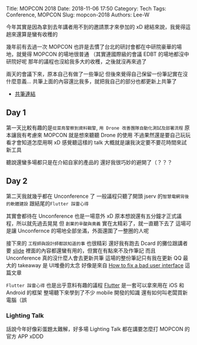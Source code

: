 Title: MOPCON 2018
Date: 2018-11-06 17:50
Category: Tech
Tags: Conference, MOPCON
Slug: mopcon-2018
Authors: Lee-W

今年其實是因為拿到去年講者用不到的邀請票才來參加的 xD
總結來說，我覺得這趟來還算是蠻有收穫的

<!--more-->

幾年前有去過一次 MOPCON
也許是去慣了台北的研討會都在中研院豪華的場地，就覺得 MOPCON 的場地很普通
（其實連國際級的會議 EDBT 的場地都沒中研院好呢
那年的議程也沒給我多大的收穫，之後就沒再來過了

兩天的會議下來，原本自己有做了一些筆記
但後來覺得自己保留一份筆記實在沒什麼意義...
共筆上面的內容還比我多，就把我自己的部分也都更新上共筆了

* [共筆連結](https://hackmd.io/c/mopcon-2018/%2FQeQiI7PvSeG5EdDQyb9NmQ)

## Day 1

第一天比較有趣的是`從菜鳥警察到資料戰警`, `用 Drone 改善團隊自動化測試及部署流程`
原本讓我有考慮來 MOPCON 就是想來聽聽 Drone 的使用
不過果然還是要自己玩玩看才會知道怎麼用啊 xD
感覺聽這樣的 talk 大概就是讓我決定要不要花時間來試新工具

聽說還蠻多場都只是在介紹自家的產品的
還好我很巧妙的避開了（？？？

## Day 2

第二天我就幾乎都在 Unconference 了
一般議程只聽了開頭 jserv 的`智慧電網背後的軟體建設` 跟結尾的`Flutter 踩雷心得`

其實會都待在 Unconference 也是一場意外 xD
原本想說還有五分鐘才正式議程，所以就先過去晃晃
但 `創業的辛酸與奧義` 實在太精彩了，就一直聽下去了
這場可是讓 Unconfernce 的場地全部坐滿，外面還圍了一整圈的人呢

接下來的 `工程師與設計師都該知道的事` 也很精彩
還好我有跑去 Dcard 的攤位跟講者要 [slide](https://www.facebook.com/dcardlab/photos/ms.c.eJxFVNuRRTEI6mhH47v~;xnaO3JBfBhHRRG3mRGRa2Kj2ny6Qmtl1XPQCYx9gx8nor0QyCcwyhhodciTyMfIs0EPAV~_PID4jSj1FNwFbUq8kQMK6xcAGjrug58BH0sbOYvRJFSRKYHd9uSX0u65getl3rVUOgtkRu29LaErnW0zDLeQAibEZouQx9TqFhLEn4iOej17rRh2NRxeEKiRkTwxoq37SFEnZxZKrUQGLOxNKRaV2nEQeJ0Vg7uhQB~_Dg8B49d9rMeBg22HSSW3P7UAsHEEgEFrdf6EC4q5~_vSwxuLaWgY20J0KDqzZ8mQs7AoJwPLFi47HYARaAHD2QVt57ZNnJQ~;p4FpeTAlCuvP6UCDJeLQICPXqTOgksYV8omprQbPodS2Cw~_mFIklS1oxC60H8kgOl~;DBTFPxouR9BniVL7HYW8~;3KgNOY~;4BsW3r1Q~-~-.bps.a.1399255386872479/1399255663539118/?type=3&theater)
裡面的內容都還蠻有用的，但實在有點來不及作筆記
而且 Unconference 真的沒什麼人會去更新共筆
這場的整份筆記只有我在更新 QQ
最大的 takeaway 是 UI堆疊的太念
好像是來自 [How to fix a bad user interface](http://scotthurff.com/posts/why-your-user-interface-is-awkward-youre-ignoring-the-ui-stack) 這篇文章

`Flutter 踩雷心得` 也是出乎意料有趣的議程
[Flutter](https://flutter.io) 是一套可以拿來用在 iOS 和 Android 的框架
整場聽下來學到了不少 mobile 開發的知識
還有如何叫老闆買新電腦（誤

### Lighting Talk

話說今年好像彩蛋題太難解，好多場 Lighting Talk 都在講要怎麼打 MOPCON 的官方 APP xDDD
